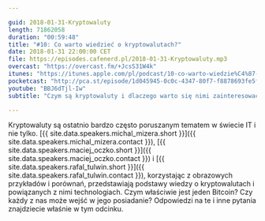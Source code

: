 ```yaml
---

guid: 2018-01-31-Kryptowaluty
length: 71862058
duration: "00:59:48"
title: "#10: Co warto wiedzieć o kryptowalutach?"
date: 2018-01-31 22:00:00 CET
file: https://episodes.cafenerd.pl/2018-01-31-Kryptowaluty.mp3
overcast: "https://overcast.fm/+JcsS31W4k"
itunes: "https://itunes.apple.com/pl/podcast/10-co-warto-wiedzie%C4%87-o-kryptowalutach/id1254959267?i=1000401179071&mt=2"
pocketcast: "http://pca.st/episode/1d045945-0c0c-4347-80f7-f8878693fe5f"
youtube: "BBJ6dTjl-Iw"
subtitle: "Czym są kryptowaluty i dlaczego warto się nimi zainteresować?"

---
```


Kryptowaluty są ostatnio bardzo często poruszanym tematem w świecie IT i nie tylko. [{{ site.data.speakers.michal_mizera.short }}]({{ site.data.speakers.michal_mizera.contact }}), [{{ site.data.speakers.maciej_oczko.short }}]({{ site.data.speakers.maciej_oczko.contact }}) i [{{ site.data.speakers.rafal_tulwin.short }}]({{ site.data.speakers.rafal_tulwin.contact }}), korzystając z obrazowych przykładów i porównań, przedstawiają podstawy wiedzy o kryptowalutach i powiązanych z nimi technologiach. Czym właściwie jest jeden Bitcoin? Czy każdy z nas może wejść w jego posiadanie? Odpowiedzi na te i inne pytania znajdziecie właśnie w tym odcinku.

